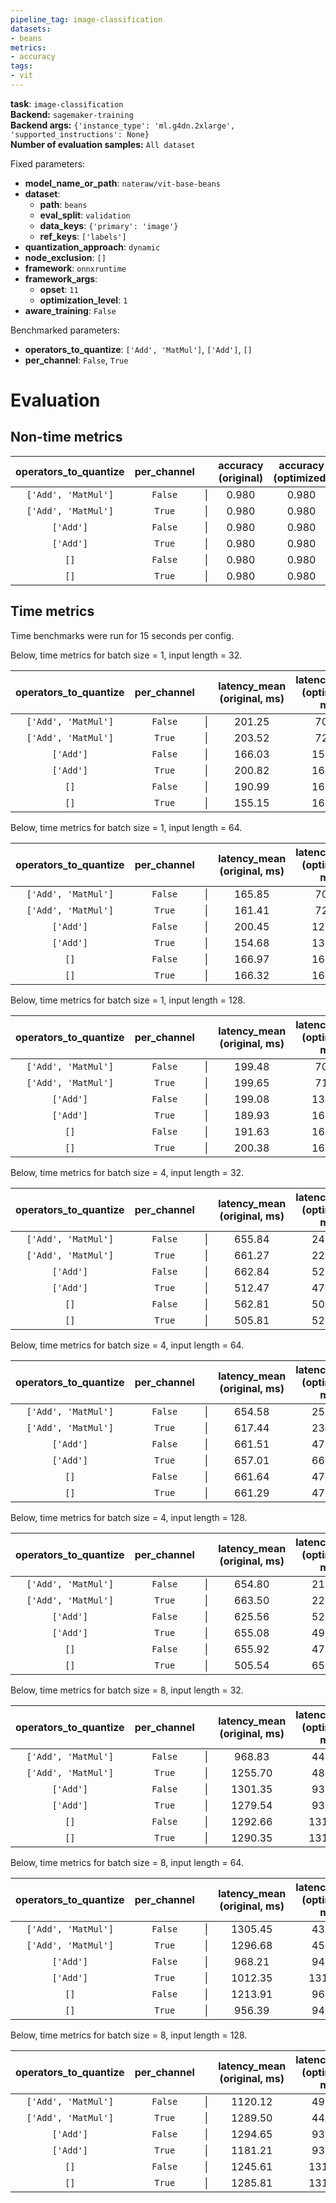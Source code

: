 ```yaml
---
pipeline_tag: image-classification
datasets:
- beans
metrics:
- accuracy
tags:
- vit
---
```


**task**: `image-classification`  
**Backend:** `sagemaker-training`  
**Backend args:** `{'instance_type': 'ml.g4dn.2xlarge', 'supported_instructions': None}`  
**Number of evaluation samples:** `All dataset`  

Fixed parameters:
* **model_name_or_path**: `nateraw/vit-base-beans`
* **dataset**:
    * **path**: `beans`
    * **eval_split**: `validation`
    * **data_keys**: `{'primary': 'image'}`
    * **ref_keys**: `['labels']`
* **quantization_approach**: `dynamic`
* **node_exclusion**: `[]`
* **framework**: `onnxruntime`
* **framework_args**:
    * **opset**: `11`
    * **optimization_level**: `1`
* **aware_training**: `False`

Benchmarked parameters:
* **operators_to_quantize**: `['Add', 'MatMul']`,  `['Add']`,  `[]`
* **per_channel**: `False`,  `True`

# Evaluation
## Non-time metrics
| operators_to_quantize | per_channel |     | accuracy (original) | accuracy (optimized) |
| :-------------------: | :---------: | :-: | :-----------------: | :------------------: |
|  `['Add', 'MatMul']`  |   `False`   |  \|  |        0.980        |        0.980         |
|  `['Add', 'MatMul']`  |   `True`    |  \|  |        0.980        |        0.980         |
|       `['Add']`       |   `False`   |  \|  |        0.980        |        0.980         |
|       `['Add']`       |   `True`    |  \|  |        0.980        |        0.980         |
|         `[]`          |   `False`   |  \|  |        0.980        |        0.980         |
|         `[]`          |   `True`    |  \|  |        0.980        |        0.980         |

## Time metrics
Time benchmarks were run for 15 seconds per config.


Below, time metrics for batch size = 1, input length = 32.

| operators_to_quantize | per_channel |     | latency_mean (original, ms) | latency_mean (optimized, ms) |     | throughput (original, /s) | throughput (optimized, /s) |
| :-------------------: | :---------: | :-: | :-------------------------: | :--------------------------: | :-: | :-----------------------: | :------------------------: |
|  `['Add', 'MatMul']`  |   `False`   |  \|  |           201.25            |            70.30             |  \|  |           5.00            |           14.27            |
|  `['Add', 'MatMul']`  |   `True`    |  \|  |           203.52            |            72.48             |  \|  |           4.93            |           13.80            |
|       `['Add']`       |   `False`   |  \|  |           166.03            |            150.93            |  \|  |           6.07            |            6.67            |
|       `['Add']`       |   `True`    |  \|  |           200.82            |            163.17            |  \|  |           5.00            |            6.13            |
|         `[]`          |   `False`   |  \|  |           190.99            |            162.06            |  \|  |           5.27            |            6.20            |
|         `[]`          |   `True`    |  \|  |           155.15            |            162.52            |  \|  |           6.47            |            6.20            |


Below, time metrics for batch size = 1, input length = 64.

| operators_to_quantize | per_channel |     | latency_mean (original, ms) | latency_mean (optimized, ms) |     | throughput (original, /s) | throughput (optimized, /s) |
| :-------------------: | :---------: | :-: | :-------------------------: | :--------------------------: | :-: | :-----------------------: | :------------------------: |
|  `['Add', 'MatMul']`  |   `False`   |  \|  |           165.85            |            70.60             |  \|  |           6.07            |           14.20            |
|  `['Add', 'MatMul']`  |   `True`    |  \|  |           161.41            |            72.71             |  \|  |           6.20            |           13.80            |
|       `['Add']`       |   `False`   |  \|  |           200.45            |            129.40            |  \|  |           5.00            |            7.73            |
|       `['Add']`       |   `True`    |  \|  |           154.68            |            136.42            |  \|  |           6.47            |            7.40            |
|         `[]`          |   `False`   |  \|  |           166.97            |            162.15            |  \|  |           6.00            |            6.20            |
|         `[]`          |   `True`    |  \|  |           166.32            |            162.81            |  \|  |           6.07            |            6.20            |


Below, time metrics for batch size = 1, input length = 128.

| operators_to_quantize | per_channel |     | latency_mean (original, ms) | latency_mean (optimized, ms) |     | throughput (original, /s) | throughput (optimized, /s) |
| :-------------------: | :---------: | :-: | :-------------------------: | :--------------------------: | :-: | :-----------------------: | :------------------------: |
|  `['Add', 'MatMul']`  |   `False`   |  \|  |           199.48            |            70.98             |  \|  |           5.07            |           14.13            |
|  `['Add', 'MatMul']`  |   `True`    |  \|  |           199.65            |            71.78             |  \|  |           5.07            |           13.93            |
|       `['Add']`       |   `False`   |  \|  |           199.08            |            137.97            |  \|  |           5.07            |            7.27            |
|       `['Add']`       |   `True`    |  \|  |           189.93            |            162.45            |  \|  |           5.33            |            6.20            |
|         `[]`          |   `False`   |  \|  |           191.63            |            162.54            |  \|  |           5.27            |            6.20            |
|         `[]`          |   `True`    |  \|  |           200.38            |            162.55            |  \|  |           5.00            |            6.20            |


Below, time metrics for batch size = 4, input length = 32.

| operators_to_quantize | per_channel |     | latency_mean (original, ms) | latency_mean (optimized, ms) |     | throughput (original, /s) | throughput (optimized, /s) |
| :-------------------: | :---------: | :-: | :-------------------------: | :--------------------------: | :-: | :-----------------------: | :------------------------: |
|  `['Add', 'MatMul']`  |   `False`   |  \|  |           655.84            |            243.33            |  \|  |           1.53            |            4.13            |
|  `['Add', 'MatMul']`  |   `True`    |  \|  |           661.27            |            221.16            |  \|  |           1.53            |            4.53            |
|       `['Add']`       |   `False`   |  \|  |           662.84            |            529.28            |  \|  |           1.53            |            1.93            |
|       `['Add']`       |   `True`    |  \|  |           512.47            |            470.66            |  \|  |           2.00            |            2.13            |
|         `[]`          |   `False`   |  \|  |           562.81            |            501.77            |  \|  |           1.80            |            2.00            |
|         `[]`          |   `True`    |  \|  |           505.81            |            521.20            |  \|  |           2.00            |            1.93            |


Below, time metrics for batch size = 4, input length = 64.

| operators_to_quantize | per_channel |     | latency_mean (original, ms) | latency_mean (optimized, ms) |     | throughput (original, /s) | throughput (optimized, /s) |
| :-------------------: | :---------: | :-: | :-------------------------: | :--------------------------: | :-: | :-----------------------: | :------------------------: |
|  `['Add', 'MatMul']`  |   `False`   |  \|  |           654.58            |            258.54            |  \|  |           1.53            |            3.93            |
|  `['Add', 'MatMul']`  |   `True`    |  \|  |           617.44            |            234.05            |  \|  |           1.67            |            4.33            |
|       `['Add']`       |   `False`   |  \|  |           661.51            |            478.81            |  \|  |           1.53            |            2.13            |
|       `['Add']`       |   `True`    |  \|  |           657.01            |            660.23            |  \|  |           1.53            |            1.53            |
|         `[]`          |   `False`   |  \|  |           661.64            |            474.28            |  \|  |           1.53            |            2.13            |
|         `[]`          |   `True`    |  \|  |           661.29            |            471.09            |  \|  |           1.53            |            2.13            |


Below, time metrics for batch size = 4, input length = 128.

| operators_to_quantize | per_channel |     | latency_mean (original, ms) | latency_mean (optimized, ms) |     | throughput (original, /s) | throughput (optimized, /s) |
| :-------------------: | :---------: | :-: | :-------------------------: | :--------------------------: | :-: | :-----------------------: | :------------------------: |
|  `['Add', 'MatMul']`  |   `False`   |  \|  |           654.80            |            219.38            |  \|  |           1.53            |            4.60            |
|  `['Add', 'MatMul']`  |   `True`    |  \|  |           663.50            |            222.37            |  \|  |           1.53            |            4.53            |
|       `['Add']`       |   `False`   |  \|  |           625.56            |            529.02            |  \|  |           1.60            |            1.93            |
|       `['Add']`       |   `True`    |  \|  |           655.08            |            499.41            |  \|  |           1.53            |            2.07            |
|         `[]`          |   `False`   |  \|  |           655.92            |            473.01            |  \|  |           1.53            |            2.13            |
|         `[]`          |   `True`    |  \|  |           505.54            |            659.92            |  \|  |           2.00            |            1.53            |


Below, time metrics for batch size = 8, input length = 32.

| operators_to_quantize | per_channel |     | latency_mean (original, ms) | latency_mean (optimized, ms) |     | throughput (original, /s) | throughput (optimized, /s) |
| :-------------------: | :---------: | :-: | :-------------------------: | :--------------------------: | :-: | :-----------------------: | :------------------------: |
|  `['Add', 'MatMul']`  |   `False`   |  \|  |           968.83            |            443.80            |  \|  |           1.07            |            2.27            |
|  `['Add', 'MatMul']`  |   `True`    |  \|  |           1255.70           |            489.55            |  \|  |           0.80            |            2.07            |
|       `['Add']`       |   `False`   |  \|  |           1301.35           |            938.14            |  \|  |           0.80            |            1.07            |
|       `['Add']`       |   `True`    |  \|  |           1279.54           |            931.91            |  \|  |           0.80            |            1.13            |
|         `[]`          |   `False`   |  \|  |           1292.66           |           1318.07            |  \|  |           0.80            |            0.80            |
|         `[]`          |   `True`    |  \|  |           1290.35           |           1314.74            |  \|  |           0.80            |            0.80            |


Below, time metrics for batch size = 8, input length = 64.

| operators_to_quantize | per_channel |     | latency_mean (original, ms) | latency_mean (optimized, ms) |     | throughput (original, /s) | throughput (optimized, /s) |
| :-------------------: | :---------: | :-: | :-------------------------: | :--------------------------: | :-: | :-----------------------: | :------------------------: |
|  `['Add', 'MatMul']`  |   `False`   |  \|  |           1305.45           |            438.06            |  \|  |           0.80            |            2.33            |
|  `['Add', 'MatMul']`  |   `True`    |  \|  |           1296.68           |            450.40            |  \|  |           0.80            |            2.27            |
|       `['Add']`       |   `False`   |  \|  |           968.21            |            949.81            |  \|  |           1.07            |            1.07            |
|       `['Add']`       |   `True`    |  \|  |           1012.35           |           1317.46            |  \|  |           1.00            |            0.80            |
|         `[]`          |   `False`   |  \|  |           1213.91           |            961.79            |  \|  |           0.87            |            1.07            |
|         `[]`          |   `True`    |  \|  |           956.39            |            945.41            |  \|  |           1.07            |            1.07            |


Below, time metrics for batch size = 8, input length = 128.

| operators_to_quantize | per_channel |     | latency_mean (original, ms) | latency_mean (optimized, ms) |     | throughput (original, /s) | throughput (optimized, /s) |
| :-------------------: | :---------: | :-: | :-------------------------: | :--------------------------: | :-: | :-----------------------: | :------------------------: |
|  `['Add', 'MatMul']`  |   `False`   |  \|  |           1120.12           |            497.17            |  \|  |           0.93            |            2.07            |
|  `['Add', 'MatMul']`  |   `True`    |  \|  |           1289.50           |            443.46            |  \|  |           0.80            |            2.27            |
|       `['Add']`       |   `False`   |  \|  |           1294.65           |            930.97            |  \|  |           0.80            |            1.13            |
|       `['Add']`       |   `True`    |  \|  |           1181.21           |            933.82            |  \|  |           0.87            |            1.13            |
|         `[]`          |   `False`   |  \|  |           1245.61           |           1318.07            |  \|  |           0.87            |            0.80            |
|         `[]`          |   `True`    |  \|  |           1285.81           |           1318.82            |  \|  |           0.80            |            0.80            |

